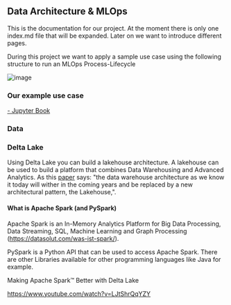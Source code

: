 ## Data Architecture & MLOps

This is the documentation for our project. At the moment there is only one index.md file that will be expanded. Later on we want to introduce different pages. 

During this project we want to apply a sample use case using the following structure to run an MLOps Process-Lifecycle

![image](https://user-images.githubusercontent.com/15960032/137945932-670a37ba-74e7-49dc-909a-e622d7c7bef3.png)


### Our example use case

[- Jupyter Book](./jupyter-book/_build/html/index.html)

### Data

### Delta Lake

Using Delta Lake you can build a lakehouse architecture. A lakehouse can be used to build a platform that combines Data Warehousing and Advanced Analytics. As this [paper](http://cidrdb.org/cidr2021/papers/cidr2021_paper17.pdf) says: "the data warehouse architecture as we know
it today will wither in the coming years and be replaced by a new
architectural pattern, the Lakehouse,". 

#### What is Apache Spark (and PySpark)

Apache Spark is an In-Memory Analytics Platform for Big Data Processing, Data Streaming, SQL, Machine Learning and Graph Processing (https://datasolut.com/was-ist-spark/). 

PySpark is a Python API that can be used to access Apache Spark. There are other Libraries available for other programming languages like Java for example. 

Making Apache Spark™ Better with Delta Lake

https://www.youtube.com/watch?v=LJtShrQqYZY
